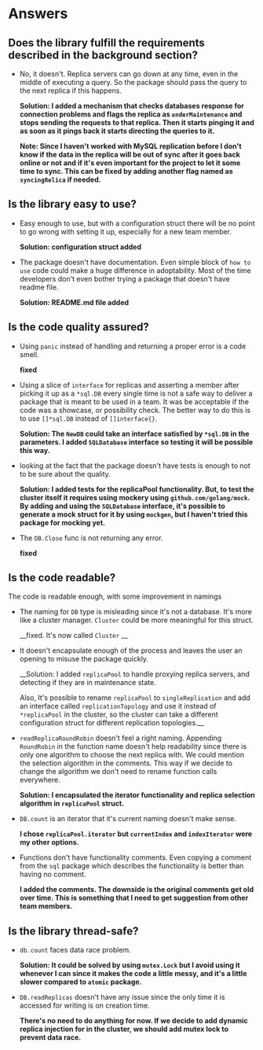 # Answers

## Does the library fulfill the requirements described in the background section?

- No, it doesn't. Replica servers can go down at any time, even in the middle of
  executing a query. So the package should pass the query to the next replica if
  this happens.  

    __Solution: I added a mechanism that checks databases response for connection
    problems and flags the replica as `underMaintenance` and stops sending the
    requests to that replica. Then it starts pinging it and as soon as it pings
    back it starts directing the queries to it.__   
    
    __Note: Since I haven't worked with MySQL replication before I don't know if 
    the data in the replica will be out of sync after it goes back online or not
    and if it's even important for the project to let it some time to sync. This
    can be fixed by adding another flag named as `syncingRelica` if needed.__

## Is the library easy to use?

- Easy enough to use, but with a configuration struct there will be no point to
  go wrong with setting it up, especially for a new team member.
  
     __Solution: configuration struct added__
  
- The package doesn't have documentation. Even simple block of `how to use` 
  code could make a huge difference in adoptability. Most of the time developers
  don't even bother trying a package that doesn't have readme file.
  
     __Solution: README.md file added__

## Is the code quality assured?

- Using `panic` instead of handling and returning a proper error is a code smell.  

    __fixed__ 

- Using a slice of `interface` for replicas and asserting a member after picking 
  it up as a `*sql.DB` every single time is not a safe way to deliver a package 
  that is meant to be used in a team. It was be acceptable if the code was a 
  showcase, or possibility check. The better way to do this is to use `[]*sql.DB` 
  instead of `[]interface{}`.
      
     __Solution: The `NewDB` could take an interface satisfied by `*sql.DB` in 
     the parameters. I added `SQLDatabase` interface so testing it will be 
     possible this way.__

- looking at the fact that the package doesn't have tests is enough to not to be 
  sure about the quality.  
  
    __Solution: I added tests for the replicaPool functionality. But, to test the
    cluster itself it requires using mockery using `github.com/golang/mock`.
    By adding and using the `SQLDatabase` interface, it's possible to generate a
    mock struct for it by using `mockgen`, but I haven't tried this package 
    for mocking yet.__

- The `DB.Close` func is not returning any error.
    
    __fixed__ 
    
## Is the code readable?

The code is readable enough, with some improvement in namings

- The naming for `DB` type is misleading since it's not a database. It's more 
  like a cluster manager. `Cluster` could be more meaningful for this struct.

     __fixed. It's now called `Cluster` __ 

- It doesn't encapsulate enough of the process and leaves the user an opening to 
  misuse the package quickly.  

     __Solution: I added `replicaPool` to handle proxying replica servers, and 
     detecting if they are in maintenance state.
       
     Also, It's possible to rename `replicaPool` to `singleReplication` and add
     an interface called `replicationTopology` and use it instead of `*replicaPool`
     in the cluster, so the cluster can take a different configuration struct for
     different replication topologies.__
 
- `readReplicaRoundRobin` doesn't feel a right naming. Appending `RoundRobin` in 
  the function name doesn't help readability since there is only one algorithm 
  to choose the next replica with. We could mention the selection algorithm in 
  the comments. This way if we decide to change the algorithm we don't need 
  to rename function calls everywhere.   
  
     __Solution: I encapsulated the iterator functionality and replica selection
     algorithm in `replicaPool` struct.__

- `DB.count` is an iterator that it's current naming doesn't make sense.

     __I chose `replicaPool.iterator` but `currentIndex` and `indexIterator` were
     my other options.__

- Functions don't have functionality comments. Even copying a comment from the
  `sql` package which describes the functionality is better than having no comment.
    
     __I added the comments.
     The **downside** is the original comments get old over time. This is something 
     that I need to get suggestion from other team members.__ 
    
## Is the library thread-safe?
  
- `db.count` faces data race problem.  

  __Solution: It could be solved by using `mutex.Lock` but I avoid using it 
  whenever I can since it makes the code a little messy, and it's a little slower 
  compared to `atomic` package.__

- `DB.readReplicas` doesn't have any issue since the only time it is accessed
  for writing is on creation time.

  __There's no need to do anything for now. If we decide to add dynamic replica 
  injection for in the cluster, we should add mutex lock to prevent data race.__